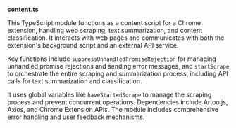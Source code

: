 **content.ts**

This TypeScript module functions as a content script for a Chrome extension, handling web scraping, text summarization, and content classification. It interacts with web pages and communicates with both the extension's background script and an external API service.

Key functions include `suppressUnhandledPromiseRejection` for managing unhandled promise rejections and sending error messages, and `startScrape` to orchestrate the entire scraping and summarization process, including API calls for text summarization and classification.

It uses global variables like `haveStartedScrape` to manage the scraping process and prevent concurrent operations. Dependencies include Artoo.js, Axios, and Chrome Extension APIs. The module includes comprehensive error handling and user feedback mechanisms.

